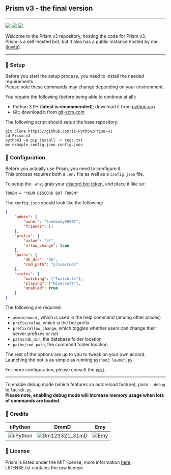 ## Prism v3 - the final version
---

![](https://img.shields.io/github/commit-activity/m/ii-Python/Prism-v3) ![](https://img.shields.io/github/languages/code-size/ii-Python/Prism-v3) ![](https://img.shields.io/tokei/lines/github/ii-Python/Prism-v3)

Welcome to the Prism v3 repository, hosting the code for Prism v3.  
Prism is a self-hosted bot, but it also has a public instance hosted by me ([invite](https://discord.com/api/oauth2/authorize?client_id=862456523209179147&permissions=2147609664&scope=applications.commands%20bot)).

---

### 🧰 Setup

Before you start the setup process, you need to install the needed requirements.  
Please note these commands may change depending on your environment.

You require the following (before being able to continue at all):
- Python 3.9+ (**latest is recommended**); download it from [python.org](https://python.org)
- Git; download it from [git-scm.com](https://git-scm.com)

The following script should setup the base repository:
```
git clone https://github.com/ii-Python/Prism-v3
cd Prism-v3
python3 -m pip install -r reqs.txt
mv example_config.json config.json
```

### 🔧 Configuration

Before you actually use Prism, you need to configure it.  
This process requires both a `.env` file as well as a `config.json` file.

To setup the `.env`, grab your [discord bot token](https://discord.com/developers/applications), and place it like so:
```
TOKEN = "YOUR DISCORD BOT TOKEN"
```

The `config.json` should look like the following:
```json
{
    "admin": {
        "owner": "Somebody#0001",
        "friends": []
    },
    "prefix": {
        "value": "p!",
        "allow_change": true
    },
    "paths": {
        "db_dir": "db",
        "cmd_path": "prism/cmds"
    },
    "status": {
        "watching": ["Twitch.tv"],
        "playing": ["Minecraft"],
        "enabled": true
    }
}
```

The following are required:
- `admin/owner`, which is used in the help command (among other places)
- `prefix/value`, which is the bot prefix
- `prefix/allow_change`, which toggles whether users can change their server prefixes or not
- `paths/db_dir`, the database folder location
- `paths/cmd_path`, the command folder location

The rest of the options are up to you to tweak on your own accord.  
Launching the bot is as simple as running `python3 launch.py`

For more configuration, please consult the [wiki](https://github.com/ii-Python/Prism-v3/wiki).

---
To enable debug mode (which features an autoreload feature), pass `--debug` to `launch.py`.  
**Please note, enabling debug mode will increase memory usage when lots of commands are loaded.**

### 👥 Credits

| iiPython    | DmmD        | Emy          |
| ----------- | ----------- | ------------ |
| ![iiPython](https://avatars.githubusercontent.com/u/35084023?v=4&size=60) | ![Dm123321_31mD](https://media.discordapp.net/attachments/687043700169244763/897972274433515540/Dm123321_31mD_Round.png?width=60&height=60) | ![Emy](https://avatars.githubusercontent.com/u/69433142?v=4&size=60)


### 📝 License

Prism is listed under the MIT license, more information [here](https://opensource.org/licenses/MIT).  
LICENSE.txt contains the raw license.

